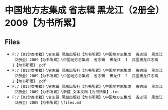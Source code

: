 # 中国地方志集成  省志辑  黑龙江（2册全）2009【为书所累】

## Files

- `F:/【01分类书籍】\省志辑 凤凰出版社【为书所累】\中国地方志集成  省志辑  黑龙江（2册全）2009【为书所累】\中国地方志集成  省志辑  黑龙江  1  民国黑龙江志稿  1【为书所累】.pdf`
- `F:/【01分类书籍】\省志辑 凤凰出版社【为书所累】\中国地方志集成  省志辑  黑龙江（2册全）2009【为书所累】\中国地方志集成  省志辑  黑龙江  2  民国黑龙江志稿  2【为书所累】.pdf`
- `F:/【01分类书籍】\省志辑 凤凰出版社【为书所累】\中国地方志集成  省志辑  黑龙江（2册全）2009【为书所累】\新建 文本文档【为书所累】.txt`
- `F:/【01分类书籍】\省志辑 凤凰出版社【为书所累】\中国地方志集成  省志辑  黑龙江（2册全）2009【为书所累】\files.md`

